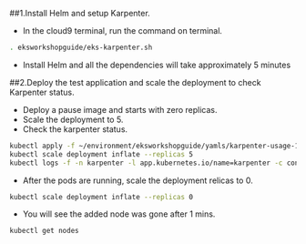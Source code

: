 ##1.Install Helm and setup Karpenter.
* In the cloud9 terminal, run the command on terminal.
```bash
. eksworkshopguide/eks-karpenter.sh

```
* Install Helm and all the dependencies will take approximately 5 minutes

##2.Deploy the test application and scale the deployment to check Karpenter status.
* Deploy a pause image and starts with zero replicas.
* Scale the deployment to 5.
* Check the karpenter status.
```bash
kubectl apply -f ~/environment/eksworkshopguide/yamls/karpenter-usage-1.yaml
kubectl scale deployment inflate --replicas 5
kubectl logs -f -n karpenter -l app.kubernetes.io/name=karpenter -c controller

```
* After the pods are running, scale the deployment relicas to 0.
```bash
kubectl scale deployment inflate --replicas 0

```
* You will see the added node was gone after 1 mins.
```bash
kubectl get nodes

```
